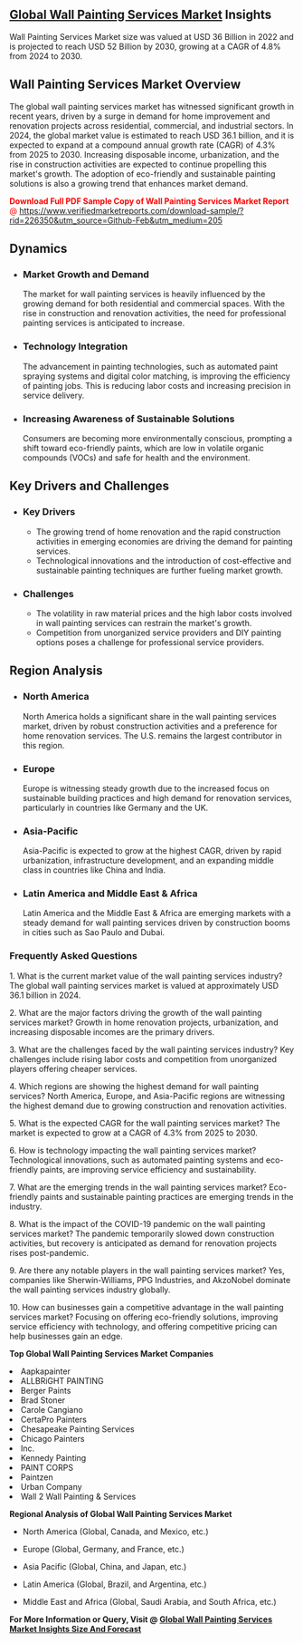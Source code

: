 <h2><a href="https://www.verifiedmarketreports.com/download-sample/?rid=226350&amp;utm_source=Github&amp;utm_medium=205" target="_blank">Global Wall Painting Services Market</a> Insights</h2><p>Wall Painting Services Market size was valued at USD 36 Billion in 2022 and is projected to reach USD 52 Billion by 2030, growing at a CAGR of 4.8% from 2024 to 2030.</p><p> <h2>Wall Painting Services Market Overview</h2> <p>The global wall painting services market has witnessed significant growth in recent years, driven by a surge in demand for home improvement and renovation projects across residential, commercial, and industrial sectors. In 2024, the global market value is estimated to reach USD 36.1 billion, and it is expected to expand at a compound annual growth rate (CAGR) of 4.3% from 2025 to 2030. Increasing disposable income, urbanization, and the rise in construction activities are expected to continue propelling this market's growth. The adoption of eco-friendly and sustainable painting solutions is also a growing trend that enhances market demand.</p> <p><p><span class=""><span style="color: #ff0000;"><strong>Download Full PDF Sample Copy of Wall Painting Services Market Report</strong> @ </span><a href="https://www.verifiedmarketreports.com/download-sample/?rid=226350&amp;utm_source=Github-Feb&amp;utm_medium=205" target="_blank">https://www.verifiedmarketreports.com/download-sample/?rid=226350&amp;utm_source=Github-Feb&amp;utm_medium=205</a></span></p></p> <h2>Dynamics</h2> <ul> <li><h3>Market Growth and Demand</h3> The market for wall painting services is heavily influenced by the growing demand for both residential and commercial spaces. With the rise in construction and renovation activities, the need for professional painting services is anticipated to increase. </li> <li><h3>Technology Integration</h3> The advancement in painting technologies, such as automated paint spraying systems and digital color matching, is improving the efficiency of painting jobs. This is reducing labor costs and increasing precision in service delivery. </li> <li><h3>Increasing Awareness of Sustainable Solutions</h3> Consumers are becoming more environmentally conscious, prompting a shift toward eco-friendly paints, which are low in volatile organic compounds (VOCs) and safe for health and the environment. </li> </ul> <h2>Key Drivers and Challenges</h2> <ul> <li><h3>Key Drivers</h3> <ul> <li>The growing trend of home renovation and the rapid construction activities in emerging economies are driving the demand for painting services.</li> <li>Technological innovations and the introduction of cost-effective and sustainable painting techniques are further fueling market growth.</li> </ul> </li> <li><h3>Challenges</h3> <ul> <li>The volatility in raw material prices and the high labor costs involved in wall painting services can restrain the market's growth.</li> <li>Competition from unorganized service providers and DIY painting options poses a challenge for professional service providers.</li> </ul> </li> </ul> <h2>Region Analysis</h2> <ul> <li><h3>North America</h3> North America holds a significant share in the wall painting services market, driven by robust construction activities and a preference for home renovation services. The U.S. remains the largest contributor in this region. </li> <li><h3>Europe</h3> Europe is witnessing steady growth due to the increased focus on sustainable building practices and high demand for renovation services, particularly in countries like Germany and the UK. </li> <li><h3>Asia-Pacific</h3> Asia-Pacific is expected to grow at the highest CAGR, driven by rapid urbanization, infrastructure development, and an expanding middle class in countries like China and India. </li> <li><h3>Latin America and Middle East & Africa</h3> Latin America and the Middle East & Africa are emerging markets with a steady demand for wall painting services driven by construction booms in cities such as Sao Paulo and Dubai. </li> </ul> <h3>Frequently Asked Questions</h3> <p>1. What is the current market value of the wall painting services industry? The global wall painting services market is valued at approximately USD 36.1 billion in 2024.</p> <p>2. What are the major factors driving the growth of the wall painting services market? Growth in home renovation projects, urbanization, and increasing disposable incomes are the primary drivers.</p> <p>3. What are the challenges faced by the wall painting services industry? Key challenges include rising labor costs and competition from unorganized players offering cheaper services.</p> <p>4. Which regions are showing the highest demand for wall painting services? North America, Europe, and Asia-Pacific regions are witnessing the highest demand due to growing construction and renovation activities.</p> <p>5. What is the expected CAGR for the wall painting services market? The market is expected to grow at a CAGR of 4.3% from 2025 to 2030.</p> <p>6. How is technology impacting the wall painting services market? Technological innovations, such as automated painting systems and eco-friendly paints, are improving service efficiency and sustainability.</p> <p>7. What are the emerging trends in the wall painting services market? Eco-friendly paints and sustainable painting practices are emerging trends in the industry.</p> <p>8. What is the impact of the COVID-19 pandemic on the wall painting services market? The pandemic temporarily slowed down construction activities, but recovery is anticipated as demand for renovation projects rises post-pandemic.</p> <p>9. Are there any notable players in the wall painting services market? Yes, companies like Sherwin-Williams, PPG Industries, and AkzoNobel dominate the wall painting services industry globally.</p> <p>10. How can businesses gain a competitive advantage in the wall painting services market? Focusing on offering eco-friendly solutions, improving service efficiency with technology, and offering competitive pricing can help businesses gain an edge.</p> </p><p><strong>Top Global Wall Painting Services Market Companies</strong></p><div data-test-id=""><p><li>Aapkapainter</li><li> ALLBRiGHT PAINTING</li><li> Berger Paints</li><li> Brad Stoner</li><li> Carole Cangiano</li><li> CertaPro Painters</li><li> Chesapeake Painting Services</li><li> Chicago Painters </li><li> Inc.</li><li> Kennedy Painting</li><li> PAINT CORPS</li><li> Paintzen</li><li> Urban Company</li><li> Wall 2 Wall Painting & Services</li></p><div><strong>Regional Analysis of&nbsp;Global Wall Painting Services Market</strong></div><ul><li dir="ltr"><p dir="ltr">North America&nbsp;(Global, Canada, and Mexico, etc.)</p></li><li dir="ltr"><p dir="ltr">Europe (Global, Germany, and France, etc.)</p></li><li dir="ltr"><p dir="ltr">Asia Pacific&nbsp;(Global, China, and Japan, etc.)</p></li><li dir="ltr"><p dir="ltr">Latin America&nbsp;(Global, Brazil, and Argentina, etc.)</p></li><li dir="ltr">Middle East and Africa&nbsp;(Global, Saudi Arabia, and South Africa, etc.)</li></ul><p><strong>For More Information or Query, Visit @&nbsp;</strong><strong><a href="https://www.verifiedmarketreports.com/product/wall-painting-services-market/?utm_source=Github&amp;utm_medium=205" target="_blank">Global Wall Painting Services Market Insights Size And Forecast</a></strong></p></div>
